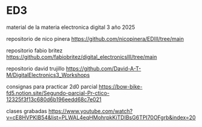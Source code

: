 # ED3
material de la materia electronica digital 3 año 2025

repositorio de nico pinera https://github.com/nicopinera/EDIII/tree/main

repositorio fabio britez https://github.com/fabiobritez/digital_electronicsIII/tree/main

repositorio david trujillo https://github.com/David-A-T-M/DigitalElectronics3_Workshops

consignas para practicar 2d0 parcial https://bow-bike-fd5.notion.site/Segundo-parcial-Pr-ctico-12325f3f13c680d6b196eedd68c7e021

clases grabadas https://www.youtube.com/watch?v=cE8HVPKIB54&list=PLWAL4eqHMohrpkKiTDIBsG6TPI70OFgrb&index=20